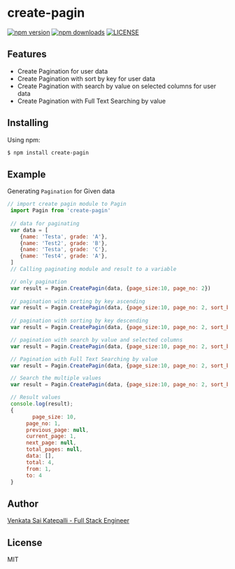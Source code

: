 # create-pagin
[![npm version](https://img.shields.io/npm/v/create-pagin.svg?style=flat-square)](https://www.npmjs.org/package/create-pagin)
[![npm downloads](https://img.shields.io/npm/dm/create-pagin.svg?style=flat-square)](http://npm-stat.com/charts.html?package=create-pagin)
[![LICENSE](https://img.shields.io/github/license/codejunkers1/create-pagin.svg?style=flat-square)](https://github.com/codejunkers1/create-pagin)

## Features

- Create Pagination for user data
- Create Pagination with sort by key for user data
- Create Pagination with search by value on selected columns for user data
- Create Pagination with Full Text Searching by value

## Installing

Using npm:

```bash
$ npm install create-pagin
```

## Example

Generating `Pagination` for Given data

```js
// import create pagin module to Pagin
 import Pagin from 'create-pagin'
 
 // data for paginating
 var data = [
    {name: 'Testa', grade: 'A'},
    {name: 'Test2', grade: 'B'},
    {name: 'Testa', grade: 'C'},
    {name: 'Test4', grade: 'A'},
 ]
 // Calling paginating module and result to a variable

 // only pagination
 var result = Pagin.CreatePagin(data, {page_size:10, page_no: 2}) 
 
 // pagination with sorting by key ascending
 var result = Pagin.CreatePagin(data, {page_size:10, page_no: 2, sort_by: 'name'}) 
 
 // pagination with sorting by key descending
 var result = Pagin.CreatePagin(data, {page_size:10, page_no: 2, sort_by: '-name'}) 

 // pagination with search by value and selected columns
 var result = Pagin.CreatePagin(data, {page_size:10, page_no: 2, sort_by: 'name', search: 'a', search_cols: ['name', 'grade']}) 

 // Pagination with Full Text Searching by value
 var result = Pagin.CreatePagin(data, {page_size:10, page_no: 2, sort_by: 'name', search: 'a'})

 // Search the multiple values
 var result = Pagin.CreatePagin(data, {page_size:10, page_no: 2, sort_by: 'name', search: ['a', 'b']}) 

 // Result values
 console.log(result);
 {
 		page_size: 10,
	  page_no: 1,
	  previous_page: null,
	  current_page: 1,
	  next_page: null,
	  total_pages: null,
	  data: [],
	  total: 4,
	  from: 1,
	  to: 4
 }
```

## Author

[Venkata Sai Katepalli - Full Stack Engineer](http://venkatasaikatepalli.github.io)

## License

MIT
